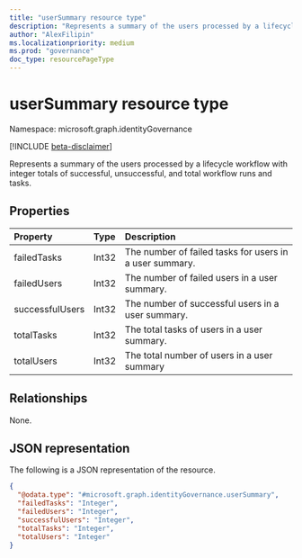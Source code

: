 ```yaml
---
title: "userSummary resource type"
description: "Represents a summary of the users processed by a lifecycle workflow with integer totals of successful, unsuccessful, and total workflow runs and tasks."
author: "AlexFilipin"
ms.localizationpriority: medium
ms.prod: "governance"
doc_type: resourcePageType
---
```


# userSummary resource type

Namespace: microsoft.graph.identityGovernance

[!INCLUDE [beta-disclaimer](../../includes/beta-disclaimer.md)]

Represents a summary of the users processed by a lifecycle workflow with integer totals of successful, unsuccessful, and total workflow runs and tasks.

## Properties

|Property|Type|Description|
|:---|:---|:---|
|failedTasks|Int32|The number of failed tasks for users in a user summary.|
|failedUsers|Int32|The number of failed users in a user summary.|
|successfulUsers|Int32|The number of successful users in a user summary.|
|totalTasks|Int32|The total tasks of users in a user summary.|
|totalUsers|Int32|The total number of users in a user summary|

## Relationships

None.

## JSON representation

The following is a JSON representation of the resource.
<!-- {
  "blockType": "resource",
  "@odata.type": "microsoft.graph.identityGovernance.userSummary"
}
-->
``` json
{
  "@odata.type": "#microsoft.graph.identityGovernance.userSummary",
  "failedTasks": "Integer",
  "failedUsers": "Integer",
  "successfulUsers": "Integer",
  "totalTasks": "Integer",
  "totalUsers": "Integer"
}
```
